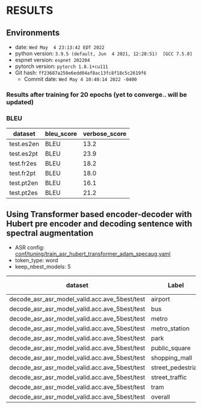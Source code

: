 <!-- Generated by ./scripts/utils/show_asr_result.sh -->
# RESULTS
## Environments
- date: `Wed May  4 23:13:42 EDT 2022`
- python version: `3.9.5 (default, Jun  4 2021, 12:28:51)  [GCC 7.5.0]`
- espnet version: `espnet 202204`
- pytorch version: `pytorch 1.8.1+cu111`
- Git hash: `ff23687a250e6edd04af8ac13fc8f18c5c2619f6`
  - Commit date: `Wed May 4 10:40:14 2022 -0400`


### Results after training for 20 epochs (yet to converge.. will be updated)
### BLEU

|dataset|bleu_score|verbose_score|
|---|---|---|
test.es2en|BLEU|13.2
test.es2pt|BLEU|23.9
test.fr2es|BLEU|18.2
test.fr2pt|BLEU|18.0
test.pt2en|BLEU|16.1
test.pt2es|BLEU|21.2

## Using Transformer based encoder-decoder with Hubert pre encoder and decoding sentence with spectral augmentation
- ASR config: [conf/tuning/train_asr_hubert_transformer_adam_specaug.yaml](conf/tuning/train_asr_hubert_transformer_adam_specaug.yaml)
- token_type: word
- keep_nbest_models: 5

|dataset|Label|Accuracy (%)|
|---|---|---|
|decode_asr_asr_model_valid.acc.ave_5best/test|airport|25.4|
|decode_asr_asr_model_valid.acc.ave_5best/test|bus|32.3|
|decode_asr_asr_model_valid.acc.ave_5best/test|metro|19.1|
|decode_asr_asr_model_valid.acc.ave_5best/test|metro_station|20.2|
|decode_asr_asr_model_valid.acc.ave_5best/test|park|25.2|
|decode_asr_asr_model_valid.acc.ave_5best/test|public_square|19.9|
|decode_asr_asr_model_valid.acc.ave_5best/test|shopping_mall|27.2|
|decode_asr_asr_model_valid.acc.ave_5best/test|street_pedestrian|25.1|
|decode_asr_asr_model_valid.acc.ave_5best/test|street_traffic|47.5|
|decode_asr_asr_model_valid.acc.ave_5best/test|tram|25.8|
|decode_asr_asr_model_valid.acc.ave_5best/test|overall|26.8|
